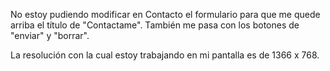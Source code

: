 No estoy pudiendo modificar en Contacto el formulario para que me quede arriba el título de "Contactame". También me pasa con los botones de "enviar" y "borrar".



La resolución con la cual estoy trabajando en mi pantalla es de 1366 x 768.
